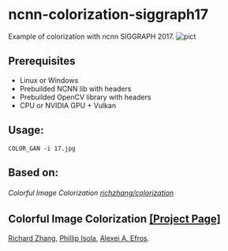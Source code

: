 # ncnn-colorization-siggraph17
Example of colorization with ncnn SIGGRAPH 2017.
![pict](https://user-images.githubusercontent.com/13585785/189326958-f5a8d6f8-caef-49bf-88da-ae494371195d.jpg)

## Prerequisites<br>
* Linux or Windows<br>
* Prebuilded NCNN lib with headers<br>
* Prebuilded OpenCV library with headers
* CPU or NVIDIA GPU + Vulkan<br>

## Usage:
```
COLOR_GAN -i 17.jpg
```

## Based on:<br>
###### Colorful Image Colorization [richzhang/colorization](https://github.com/richzhang/colorization)<br>
## <b>Colorful Image Colorization</b> [[Project Page]](http://richzhang.github.io/colorization/) <br>
[Richard Zhang](https://richzhang.github.io/), [Phillip Isola](http://web.mit.edu/phillipi/), [Alexei A. Efros](http://www.eecs.berkeley.edu/~efros/).
